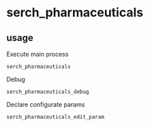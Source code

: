 # serch_pharmaceuticals

## usage
Execute main process
```
serch_pharmaceuticals
```

Debug
```
serch_pharmaceuticals_debug
```

Declare configurate params
```
serch_pharmaceuticals_edit_param
```